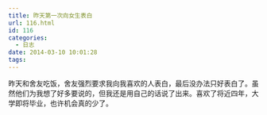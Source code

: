```yaml
---
title: 昨天第一次向女生表白
url: 116.html
id: 116
categories:
  - 日志
date: 2014-03-10 10:01:28
tags:
---
```


昨天和舍友吃饭，舍友强烈要求我向我喜欢的人表白，最后没办法只好表白了。虽然他们为我想了好多要说的，但我还是用自己的话说了出来。喜欢了将近四年，大学即将毕业，也许机会真的少了。